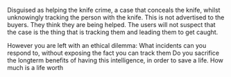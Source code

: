 Disguised as helping the knife crime, a case that conceals the knife, whilst unknowingly tracking the person with the knife. This is not advertised to the buyers. They think they are being helped.
The users will not suspect that the case is the thing that is tracking them and leading them to get caught.

However you are left with an ethical dilemma:
What incidents can you respond to, without exposing the fact you can track them
Do you sacrifice the longterm benefits of having this intelligence, in order to save a life.
How much is a life worth
